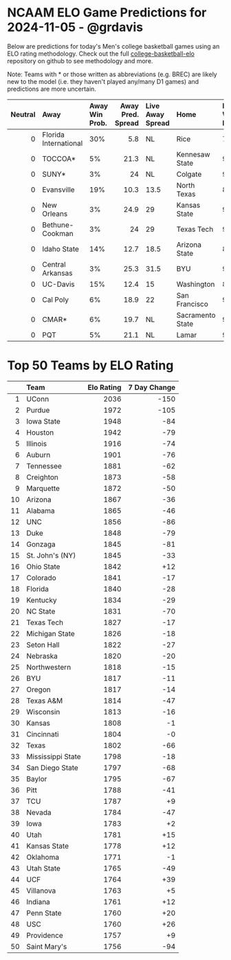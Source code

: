 # NCAAM ELO Game Predictions for 2024-11-05 - @grdavis
Below are predictions for today's Men's college basketball games using an ELO rating methodology. Check out the full [college-basketball-elo](https://github.com/grdavis/college-basketball-elo) repository on github to see methodology and more.

Note: Teams with * or those written as abbreviations (e.g. BREC) are likely new to the model (i.e. they haven't played any/many D1 games) and predictions are more uncertain.

|   Neutral | Away                  | Away Win Prob.   |   Away Pred. Spread | Live Away Spread   | Home             | Home Win Prob.   |   Home Pred. Spread |
|----------:|:----------------------|:-----------------|--------------------:|:-------------------|:-----------------|:-----------------|--------------------:|
|         0 | Florida International | 30%              |                 5.8 | NL                 | Rice             | 70%              |                -5.8 |
|         0 | TOCCOA*               | 5%               |                21.3 | NL                 | Kennesaw State   | 95%              |               -21.3 |
|         0 | SUNY*                 | 3%               |                24   | NL                 | Colgate          | 97%              |               -24   |
|         0 | Evansville            | 19%              |                10.3 | 13.5               | North Texas      | 81%              |               -10.3 |
|         0 | New Orleans           | 3%               |                24.9 | 29                 | Kansas State     | 97%              |               -24.9 |
|         0 | Bethune-Cookman       | 3%               |                24   | 29                 | Texas Tech       | 97%              |               -24   |
|         0 | Idaho State           | 14%              |                12.7 | 18.5               | Arizona State    | 86%              |               -12.7 |
|         0 | Central Arkansas      | 3%               |                25.3 | 31.5               | BYU              | 97%              |               -25.3 |
|         0 | UC-Davis              | 15%              |                12.4 | 15                 | Washington       | 85%              |               -12.4 |
|         0 | Cal Poly              | 6%               |                18.9 | 22                 | San Francisco    | 94%              |               -18.9 |
|         0 | CMAR*                 | 6%               |                19.7 | NL                 | Sacramento State | 94%              |               -19.7 |
|         0 | PQT                   | 5%               |                21.1 | NL                 | Lamar            | 95%              |               -21.1 |

# Top 50 Teams by ELO Rating
|    | Team              |   Elo Rating |   7 Day Change |
|---:|:------------------|-------------:|---------------:|
|  1 | UConn             |         2036 |           -150 |
|  2 | Purdue            |         1972 |           -105 |
|  3 | Iowa State        |         1948 |            -84 |
|  4 | Houston           |         1942 |            -79 |
|  5 | Illinois          |         1916 |            -74 |
|  6 | Auburn            |         1901 |            -76 |
|  7 | Tennessee         |         1881 |            -62 |
|  8 | Creighton         |         1873 |            -58 |
|  9 | Marquette         |         1872 |            -50 |
| 10 | Arizona           |         1867 |            -36 |
| 11 | Alabama           |         1865 |            -46 |
| 12 | UNC               |         1856 |            -86 |
| 13 | Duke              |         1848 |            -79 |
| 14 | Gonzaga           |         1845 |            -81 |
| 15 | St. John's (NY)   |         1845 |            -33 |
| 16 | Ohio State        |         1842 |            +12 |
| 17 | Colorado          |         1841 |            -17 |
| 18 | Florida           |         1840 |            -28 |
| 19 | Kentucky          |         1834 |            -29 |
| 20 | NC State          |         1831 |            -70 |
| 21 | Texas Tech        |         1827 |            -17 |
| 22 | Michigan State    |         1826 |            -18 |
| 23 | Seton Hall        |         1822 |            -27 |
| 24 | Nebraska          |         1820 |            -20 |
| 25 | Northwestern      |         1818 |            -15 |
| 26 | BYU               |         1817 |            -11 |
| 27 | Oregon            |         1817 |            -14 |
| 28 | Texas A&M         |         1814 |            -47 |
| 29 | Wisconsin         |         1813 |            -16 |
| 30 | Kansas            |         1808 |             -1 |
| 31 | Cincinnati        |         1804 |             -0 |
| 32 | Texas             |         1802 |            -66 |
| 33 | Mississippi State |         1798 |            -18 |
| 34 | San Diego State   |         1797 |            -68 |
| 35 | Baylor            |         1795 |            -67 |
| 36 | Pitt              |         1788 |            -41 |
| 37 | TCU               |         1787 |             +9 |
| 38 | Nevada            |         1784 |            -47 |
| 39 | Iowa              |         1783 |             +2 |
| 40 | Utah              |         1781 |            +15 |
| 41 | Kansas State      |         1778 |            +12 |
| 42 | Oklahoma          |         1771 |             -1 |
| 43 | Utah State        |         1765 |            -49 |
| 44 | UCF               |         1764 |            +39 |
| 45 | Villanova         |         1763 |             +5 |
| 46 | Indiana           |         1761 |            +12 |
| 47 | Penn State        |         1760 |            +20 |
| 48 | USC               |         1760 |            +26 |
| 49 | Providence        |         1757 |             +9 |
| 50 | Saint Mary's      |         1756 |            -94 |